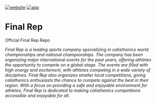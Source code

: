 
[![website](https://img.shields.io/badge/%40-website-orange)](https://final-rep.com)
[![app](https://img.shields.io/badge/%40-app-orange)](https://app.final-rep.com)


# Final Rep
Official Final Rep Repo

*Final Rep is a leading sports company specializing in calisthenics world championships and national championships. The company has been organizing major international events for the past years, offering athletes the opportunity to compete on a global stage. The events are filled with high energy and excitement, with athletes competing in a wide variety of disciplines. Final Rep also organizes smaller local competitions, giving calisthenics enthusiasts the chance to compete against the best in their region. With a focus on providing a safe and enjoyable environment for athletes, Final Rep is dedicated to making calisthenics competitions accessible and enjoyable for all.*
